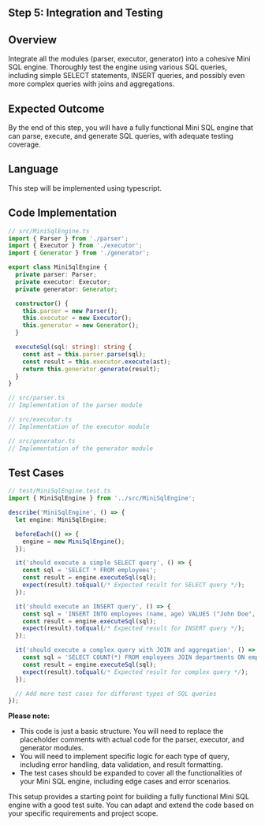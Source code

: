 ## Step 5: Integration and Testing

## Overview
Integrate all the modules (parser, executor, generator) into a cohesive Mini SQL engine. Thoroughly test the engine using various SQL queries, including simple SELECT statements, INSERT queries, and possibly even more complex queries with joins and aggregations.

## Expected Outcome
By the end of this step, you will have a fully functional Mini SQL engine that can parse, execute, and generate SQL queries, with adequate testing coverage.

## Language
This step will be implemented using typescript.

## Code Implementation

```typescript
// src/MiniSqlEngine.ts
import { Parser } from './parser';
import { Executor } from './executor';
import { Generator } from './generator';

export class MiniSqlEngine {
  private parser: Parser;
  private executor: Executor;
  private generator: Generator;

  constructor() {
    this.parser = new Parser();
    this.executor = new Executor();
    this.generator = new Generator();
  }

  executeSql(sql: string): string {
    const ast = this.parser.parse(sql);
    const result = this.executor.execute(ast);
    return this.generator.generate(result);
  }
}
```

```typescript
// src/parser.ts
// Implementation of the parser module
```

```typescript
// src/executor.ts
// Implementation of the executor module
```

```typescript
// src/generator.ts
// Implementation of the generator module
```

## Test Cases

```typescript
// test/MiniSqlEngine.test.ts
import { MiniSqlEngine } from '../src/MiniSqlEngine';

describe('MiniSqlEngine', () => {
  let engine: MiniSqlEngine;

  beforeEach(() => {
    engine = new MiniSqlEngine();
  });

  it('should execute a simple SELECT query', () => {
    const sql = 'SELECT * FROM employees';
    const result = engine.executeSql(sql);
    expect(result).toEqual(/* Expected result for SELECT query */);
  });

  it('should execute an INSERT query', () => {
    const sql = 'INSERT INTO employees (name, age) VALUES ("John Doe", 30)';
    const result = engine.executeSql(sql);
    expect(result).toEqual(/* Expected result for INSERT query */);
  });

  it('should execute a complex query with JOIN and aggregation', () => {
    const sql = 'SELECT COUNT(*) FROM employees JOIN departments ON employees.department_id = departments.id';
    const result = engine.executeSql(sql);
    expect(result).toEqual(/* Expected result for complex query */);
  });

  // Add more test cases for different types of SQL queries
});
```

**Please note:**

* This code is just a basic structure. You will need to replace the placeholder comments with actual code for the parser, executor, and generator modules.
* You will need to implement specific logic for each type of query, including error handling, data validation, and result formatting.
* The test cases should be expanded to cover all the functionalities of your Mini SQL engine, including edge cases and error scenarios.

This setup provides a starting point for building a fully functional Mini SQL engine with a good test suite. You can adapt and extend the code based on your specific requirements and project scope.
